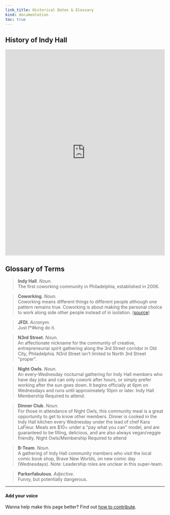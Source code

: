 ```yaml
--- 
link_title: Historical Dates & Glossary
kind: documentation
toc: true
---
```


## History of Indy Hall

<iframe src='http://embed.verite.co/timeline/?source=0ApThYvShK5yNdHRuMzdaU2ZuamNmcnY0YjFkOTc5NHc&font=Bevan-PotanoSans&maptype=toner&lang=en&hash_bookmark=true&height=650' width='100%' height='650' frameborder='0'></iframe>

## Glossary of Terms

>   **Indy Hall**. *Noun.*   
> 	The first coworking community in Philadelphia, established in 2006. 

>   **Coworking**. *Noun.*   
> 	Coworking means different things to different people although one pattern remains true. Coworking is about making the personal choice to work along side other people instead of in isolation. ([source](http://collaborativespaces.org/coworking/))

>   **JFDI**. *Acronym.*   
> 	Just f*#king do it.

>   **N3rd Street**. *Noun.*   
> 	An affectionate nickname for the community of creative, entrepreneurial spirit gathering along the 3rd Street corridor in Old City, Philadelphia. N3rd Street isn't limited to North 3rd Street "proper".  

>   **Night Owls**. *Noun.*   
> 	An every-Wednesday nocturnal gathering for Indy Hall members who have day jobs and can only cowork after hours, or simply prefer working after the sun goes down. It begins officially at 6pm on Wednesdays and runs until approximately 10pm or later. 
> Indy Hall Membership Required to attend.

>   **Dinner Club**. *Noun.*   
> 	For those in attendance of Night Owls, this community meal is a great opportunity to get to know other members. Dinner is cooked in the Indy Hall kitchen every Wednesday under the lead of chef Kara LaFleur. Meals are $10+ under a "pay what you can" model, and are guaranteed to be filling, delicious, and are also always vegan/veggie friendly. Night Owls/Membership Required to attend 

>   **B-Team**. *Noun.*   
> 	A gathering of Indy Hall community members who visit the local comic book shop, Brave New Worlds, on new comic day (Wednesdays). Note: Leadership roles are unclear in this super-team.

>   **Parkerfabulous**. *Adjective.*   
> 	Funny, but potentially dangerous.


---

#### Add your voice

Wanna help make this page better? Find out [how to contribute](/07-guides/#6__Contributing_to_this_Guide).